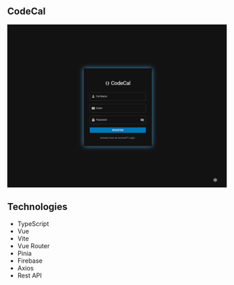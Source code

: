 ## CodeCal
<img src="src/screenshots/general.png" />

## Technologies

- TypeScript
- Vue
- Vite
- Vue Router
- Pinia
- Firebase
- Axios
- Rest API